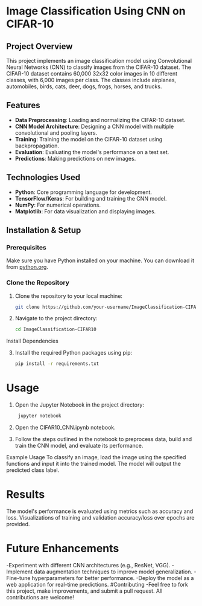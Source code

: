 # Image Classification Using CNN on CIFAR-10

## Project Overview

This project implements an image classification model using Convolutional Neural Networks (CNN) to classify images from the CIFAR-10 dataset. The CIFAR-10 dataset contains 60,000 32x32 color images in 10 different classes, with 6,000 images per class. The classes include airplanes, automobiles, birds, cats, deer, dogs, frogs, horses, and trucks.

## Features

- **Data Preprocessing**: Loading and normalizing the CIFAR-10 dataset.
- **CNN Model Architecture**: Designing a CNN model with multiple convolutional and pooling layers.
- **Training**: Training the model on the CIFAR-10 dataset using backpropagation.
- **Evaluation**: Evaluating the model's performance on a test set.
- **Predictions**: Making predictions on new images.

## Technologies Used

- **Python**: Core programming language for development.
- **TensorFlow/Keras**: For building and training the CNN model.
- **NumPy**: For numerical operations.
- **Matplotlib**: For data visualization and displaying images.

## Installation & Setup

### Prerequisites

Make sure you have Python installed on your machine. You can download it from [python.org](https://www.python.org/downloads/).

### Clone the Repository

1. Clone the repository to your local machine:
   ```bash
   git clone https://github.com/your-username/ImageClassification-CIFAR10.git
2. Navigate to the project directory:
   ```bash
   cd ImageClassification-CIFAR10
Install Dependencies

3. Install the required Python packages using pip:
   ```bash
   pip install -r requirements.txt

# Usage

1. Open the Jupyter Notebook in the project directory:
   ```bash
    jupyter notebook

2. Open the CIFAR10_CNN.ipynb notebook.

3. Follow the steps outlined in the notebook to preprocess data, build and train the CNN model, and evaluate its performance.

Example Usage
To classify an image, load the image using the specified functions and input it into the trained model. The model will output the predicted class label.

# Results
The model's performance is evaluated using metrics such as accuracy and loss. Visualizations of training and validation accuracy/loss over epochs are provided.

# Future Enhancements
  -Experiment with different CNN architectures (e.g., ResNet, VGG).
  -Implement data augmentation techniques to improve model generalization.
  -Fine-tune hyperparameters for better performance.
  -Deploy the model as a web application for real-time predictions.
#Contributing
  -Feel free to fork this project, make improvements, and submit a pull request. All contributions are welcome!  
